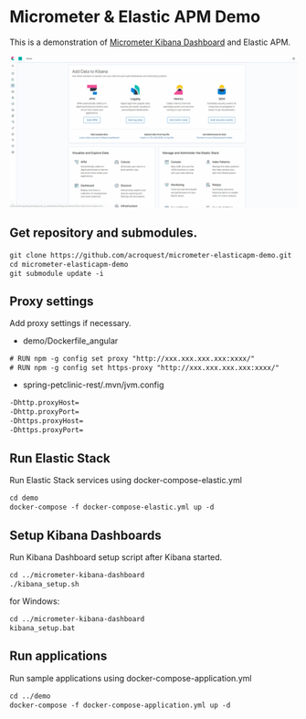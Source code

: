# Micrometer & Elastic APM Demo
This is a demonstration of [Micrometer Kibana Dashboard](https://github.com/acroquest/micrometer-kibana-dashboard) and Elastic APM.

![Demo](https://github.com/acroquest/micrometer-elasticapm-demo/blob/media/Demo.gif)

## Get repository and submodules.
```
git clone https://github.com/acroquest/micrometer-elasticapm-demo.git
cd micrometer-elasticapm-demo
git submodule update -i
```

## Proxy settings
Add proxy settings if necessary.
- demo/Dockerfile_angular
 ```
# RUN npm -g config set proxy "http://xxx.xxx.xxx.xxx:xxxx/"
# RUN npm -g config set https-proxy "http://xxx.xxx.xxx.xxx:xxxx/"
```
- spring-petclinic-rest/.mvn/jvm.config
```
-Dhttp.proxyHost=
-Dhttp.proxyPort=
-Dhttps.proxyHost=
-Dhttps.proxyPort=
```

## Run Elastic Stack
Run Elastic Stack services using docker-compose-elastic.yml
```
cd demo
docker-compose -f docker-compose-elastic.yml up -d
```

## Setup Kibana Dashboards
Run Kibana Dashboard setup script after Kibana started.
```
cd ../micrometer-kibana-dashboard
./kibana_setup.sh
```
for Windows:
```
cd ../micrometer-kibana-dashboard
kibana_setup.bat
```

## Run applications
Run sample applications using docker-compose-application.yml
```
cd ../demo
docker-compose -f docker-compose-application.yml up -d
```
